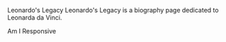 Leonardo's Legacy
Leonardo's Legacy is a biography page dedicated to Leonarda da Vinci.


Am I Responsive


